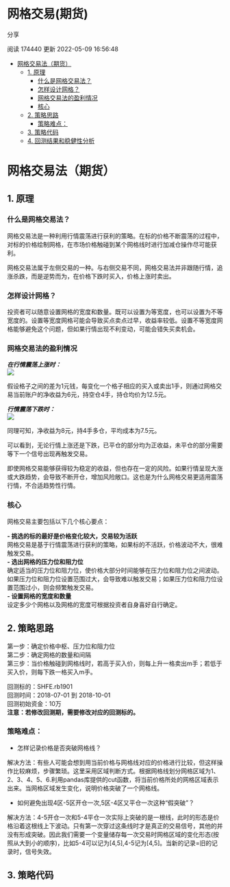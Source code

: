 # 网格交易(期货)

分享

阅读 174440
 更新 2022-05-09 16:56:48

* [网格交易法（期货）](#a3a8216fc187c669)
  + [1. 原理](#4d68e06c45acd2a2)
    - [什么是网格交易法？](#0826fd0b2e938ab7)
    - [怎样设计网格？](#148bf6919cad712c)
    - [网格交易法的盈利情况](#e9beafd820a1ba4a)
    - [核心](#67477ceb50f7c2e9)
  + [2. 策略思路](#cf0127fe1bcb3311)
    - [策略难点：](#4a606bba6ea7c206)
  + [3. 策略代码](#69a3fc437f0227e3)
  + [4. 回测结果和稳健性分析](#e8b0a560bf110088)

# 网格交易法（期货）

## 1. 原理

### 什么是网格交易法？

网格交易法是一种利用行情震荡进行获利的策略。在标的价格不断震荡的过程中，对标的价格绘制网格，在市场价格触碰到某个网格线时进行加减仓操作尽可能获利。

网格交易法属于左侧交易的一种。与右侧交易不同，网格交易法并非跟随行情，追涨杀跌，而是逆势而为，在价格下跌时买入，价格上涨时卖出。

### 怎样设计网格？

投资者可以随意设置网格的宽度和数量。既可以设置为等宽度，也可以设置为不等宽度的。设置等宽度网格可能会导致买点卖点过早，收益率较低。设置不等宽度网格能够避免这个问题，但如果行情出现不利变动，可能会错失买卖机会。

### 网格交易法的盈利情况

***在行情震荡上涨时：***  
![](/uploads/202010/attach_1642640f8e2ec613.png)

假设格子之间的差为1元钱，每变化一个格子相应的买入或卖出1手，则通过网格交易当前账户的净收益为6元，持空仓4手，持仓均价为12.5元。

***行情震荡下跌时：***  
![](/uploads/202010/attach_164264143d608515.png)

同理可知，净收益为8元，持4手多仓，平均成本为7.5元。

可以看到，无论行情上涨还是下跌，已平仓的部分均为正收益，未平仓的部分需要等下一个信号出现再触发交易。

即使网格交易能够获得较为稳定的收益，但也存在一定的风险。如果行情呈现大涨或大跌趋势，会导致不断开仓，增加风险敞口。这也是为什么网格交易更适用震荡行情，不合适趋势性行情。

### 核心

网格交易主要包括以下几个核心要点：

**- 挑选的标的最好是价格变化较大，交易较为活跃**  
网格交易是基于行情震荡进行获利的策略，如果标的不活跃，价格波动不大，很难触发交易。  
**- 选出网格的压力位和阻力位**  
确定适当的压力位和阻力位，使价格大部分时间能够在压力位和阻力位之间波动。如果压力位和阻力位设置范围过大，会导致难以触发交易；如果压力位和阻力位设置范围过小，则会频繁触发交易。  
**- 设置网格的宽度和数量**  
设定多少个网格以及网格的宽度可根据投资者自身喜好自行确定。

## 2. 策略思路

第一步：确定价格中枢、压力位和阻力位  
第二步：确定网格的数量和间隔  
第三步：当价格触碰到网格线时，若高于买入价，则每上升一格卖出m手；若低于买入价，则每下跌一格买入m手。

回测标的：SHFE.rb1901  
回测时间：2018-07-01 到 2018-10-01  
回测初始资金：10万  
**注意：若修改回测期，需要修改对应的回测标的。**

### 策略难点：

* 怎样记录价格是否突破网格线？

解决方法：有些人可能会想到用当前价格与网格线对应的价格进行比较，但这样操作比较麻烦，步骤繁琐。这里采用区域判断方式。根据网格线划分网格区域为1、2、3、4、5、6.利用pandas库提供的cut函数，将当前价格所处的网格区域表示出来。当网格区域发生变化，说明价格突破了一个网格线。

* 如何避免出现4区-5区开仓一次,5区-4区又平仓一次这种“假突破”？

解决方法：4-5开仓一次和5-4平仓一次实际上突破的是一根线，此时的形态是价格沿着这根线上下波动。只有第一次穿过这条线时才是真正的交易信号，其他的并没有形成突破。因此我们需要一个变量储存每一次交易时网格区域的变化形态(按照从大到小的顺序)，比如5-4可以记为[4,5],4-5记为[4,5]。当新的记录=旧的记录时，信号失效。

## 3. 策略代码

```